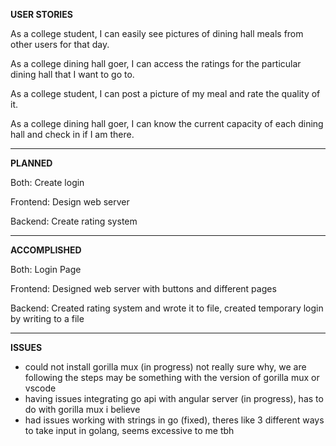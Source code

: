 **USER STORIES**

As a college student, I can easily see pictures of dining hall meals from other users for that day.

As a college dining hall goer, I can access the ratings for the particular dining hall that I want to go to.

As a college student, I can post a picture of my meal and rate the quality of it.

As a college dining hall goer, I can know the current capacity of each dining hall and check in if I am there.

--------------
**PLANNED**

Both: Create login

Frontend: Design web server

Backend: Create rating system

---------------
**ACCOMPLISHED**

Both: Login Page

Frontend: Designed web server with buttons and different pages 

Backend: Created rating system and wrote it to file, created temporary login by writing to a file 

---------------
**ISSUES**
- could not install gorilla mux (in progress) not really sure why, we are following the steps may be something with the version of gorilla mux or vscode
- having issues integrating go api with angular server (in progress), has to do with gorilla mux i believe 
- had issues working with strings in go (fixed), theres like 3 different ways to take input in golang, seems excessive to me tbh
